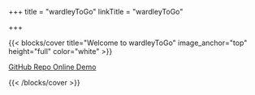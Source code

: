 +++
title = "wardleyToGo"
linkTitle = "wardleyToGo"

+++

{{< blocks/cover title="Welcome to wardleyToGo" image_anchor="top" height="full" color="white" >}}
<div class="mx-auto">
	<a class="btn btn-lg btn-primary mr-3 mb-4" href="https://github.com/owulveryck/wardleyToGo">
		GitHub Repo <i class="fab fa-github ml-2 "></i>
	</a>
	<a class="btn btn-lg btn-secondary mr-3 mb-4" href="{{< baseurl >}}/demo">
		Online Demo <i class="fas fa-arrow-alt-circle-right ml-2"></i>
	</a>
	<p class="lead mt-5">

{{< /blocks/cover >}}

